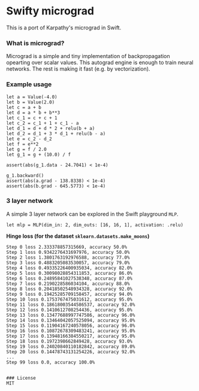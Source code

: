 # Swifty micrograd 
This is a port of Karpathy's micrograd in Swift. 

### What is micrograd?
Micrograd is a simple and tiny implementation of backpropagation opearting over scalar values. This autograd engine is enough to train neural networks. The rest is making it fast (e.g. by vectorization).

### Example usage

```
let a = Value(-4.0)
let b = Value(2.0)
let c = a + b
let d = a * b + b**3
let c_1 = c + c + 1
let c_2 = c_1 + 1 + c_1 - a
let d_1 = d + d * 2 + relu(b + a)
let d_2 = d_1 + 3 * d_1 + relu(b - a)
let e = c_2 - d_2
let f = e**2
let g = f / 2.0
let g_1 = g + (10.0) / f

assert(abs(g_1.data - 24.7041) < 1e-4)

g_1.backward()
assert(abs(a.grad - 138.8338) < 1e-4)
assert(abs(b.grad - 645.5773) < 1e-4)
```

### 3 layer network

A simple 3 layer network can be explored in the Swift playground `MLP`.
```
let mlp = MLP(dim_in: 2, dim_outs: [16, 16, 1], activation: .relu)
```

**Hinge loss (for the dataset `sklearn.datasets.make_moons`)**
```
Step 0 loss 2.333378857315669, accuracy 50.0%
Step 1 loss 0.9342276431697976, accuracy 50.0%
Step 2 loss 1.3801763192976588, accuracy 77.0%
Step 3 loss 0.4883205083530057, accuracy 79.0%
Step 4 loss 0.49335226400935034, accuracy 82.0%
Step 5 loss 0.30098028854311853, accuracy 86.0%
Step 6 loss 0.24895841027538348, accuracy 87.0%
Step 7 loss 0.2190228586034104, accuracy 88.0%
Step 8 loss 0.20418502548934328, accuracy 92.0%
Step 9 loss 0.19425285709158457, accuracy 94.0%
Step 10 loss 0.1753767475031612, accuracy 95.0%
Step 11 loss 0.18618003544586537, accuracy 92.0%
Step 12 loss 0.1410612708254436, accuracy 95.0%
Step 13 loss 0.13477688997747586, accuracy 96.0%
Step 14 loss 0.13464042057525094, accuracy 95.0%
Step 15 loss 0.11904167240578056, accuracy 96.0%
Step 16 loss 0.10872678309483241, accuracy 95.0%
Step 17 loss 0.13948166384550217, accuracy 95.0%
Step 18 loss 0.1972398662849428, accuracy 93.0%
Step 19 loss 0.24020840110182842, accuracy 89.0%
Step 20 loss 0.14478743131254226, accuracy 92.0%
...
Step 99 loss 0.0, accuracy 100.0%


### License 
MIT

